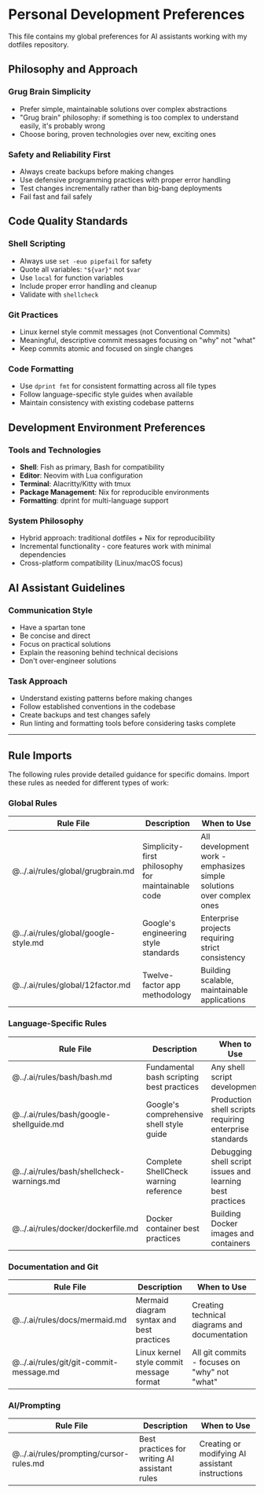 # Personal Development Preferences

This file contains my global preferences for AI assistants working with my
dotfiles repository.

## Philosophy and Approach

### Grug Brain Simplicity

- Prefer simple, maintainable solutions over complex abstractions
- "Grug brain" philosophy: if something is too complex to understand easily,
  it's probably wrong
- Choose boring, proven technologies over new, exciting ones

### Safety and Reliability First

- Always create backups before making changes
- Use defensive programming practices with proper error handling
- Test changes incrementally rather than big-bang deployments
- Fail fast and fail safely

## Code Quality Standards

### Shell Scripting

- Always use `set -euo pipefail` for safety
- Quote all variables: `"${var}"` not `$var`
- Use `local` for function variables
- Include proper error handling and cleanup
- Validate with `shellcheck`

### Git Practices

- Linux kernel style commit messages (not Conventional Commits)
- Meaningful, descriptive commit messages focusing on "why" not "what"
- Keep commits atomic and focused on single changes

### Code Formatting

- Use `dprint fmt` for consistent formatting across all file types
- Follow language-specific style guides when available
- Maintain consistency with existing codebase patterns

## Development Environment Preferences

### Tools and Technologies

- **Shell**: Fish as primary, Bash for compatibility
- **Editor**: Neovim with Lua configuration
- **Terminal**: Alacritty/Kitty with tmux
- **Package Management**: Nix for reproducible environments
- **Formatting**: dprint for multi-language support

### System Philosophy

- Hybrid approach: traditional dotfiles + Nix for reproducibility
- Incremental functionality - core features work with minimal dependencies
- Cross-platform compatibility (Linux/macOS focus)

## AI Assistant Guidelines

### Communication Style

- Have a spartan tone
- Be concise and direct
- Focus on practical solutions
- Explain the reasoning behind technical decisions
- Don't over-engineer solutions

### Task Approach

- Understand existing patterns before making changes
- Follow established conventions in the codebase
- Create backups and test changes safely
- Run linting and formatting tools before considering tasks complete

---

## Rule Imports

The following rules provide detailed guidance for specific domains. Import these
rules as needed for different types of work:

### Global Rules

| Rule File                            | Description                                       | When to Use                                                          |
| ------------------------------------ | ------------------------------------------------- | -------------------------------------------------------------------- |
| @../.ai/rules/global/grugbrain.md    | Simplicity-first philosophy for maintainable code | All development work - emphasizes simple solutions over complex ones |
| @../.ai/rules/global/google-style.md | Google's engineering style standards              | Enterprise projects requiring strict consistency                     |
| @../.ai/rules/global/12factor.md     | Twelve-factor app methodology                     | Building scalable, maintainable applications                         |

### Language-Specific Rules

| Rule File                                 | Description                               | When to Use                                               |
| ----------------------------------------- | ----------------------------------------- | --------------------------------------------------------- |
| @../.ai/rules/bash/bash.md                | Fundamental bash scripting best practices | Any shell script development                              |
| @../.ai/rules/bash/google-shellguide.md   | Google's comprehensive shell style guide  | Production shell scripts requiring enterprise standards   |
| @../.ai/rules/bash/shellcheck-warnings.md | Complete ShellCheck warning reference     | Debugging shell script issues and learning best practices |
| @../.ai/rules/docker/dockerfile.md        | Docker container best practices           | Building Docker images and containers                     |

### Documentation and Git

| Rule File                               | Description                               | When to Use                                   |
| --------------------------------------- | ----------------------------------------- | --------------------------------------------- |
| @../.ai/rules/docs/mermaid.md           | Mermaid diagram syntax and best practices | Creating technical diagrams and documentation |
| @../.ai/rules/git/git-commit-message.md | Linux kernel style commit message format  | All git commits - focuses on "why" not "what" |

### AI/Prompting

| Rule File                               | Description                                   | When to Use                                     |
| --------------------------------------- | --------------------------------------------- | ----------------------------------------------- |
| @../.ai/rules/prompting/cursor-rules.md | Best practices for writing AI assistant rules | Creating or modifying AI assistant instructions |
